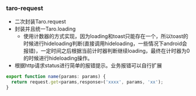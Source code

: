### taro-request

* 二次封装Taro.request
* 封装并且统一Taro.loading
  * 使用计数器的方式实现，因为loading和toast只能存在一个，所以toast的时候进行hideloading判断(直接调用hideloading，一些情况下android会报错)，一定时间之后根据当前计时器判断继续loading，最终在计时器为0的时候进行hideloading操作。
* 根据http请求status进行简单的报错提示。业务报错可以自行扩展


```javascript
export function name(params: params) {
  return request.get<params,response>('xxxx', params, 'xx');
}
```